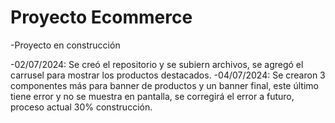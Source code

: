
<h1>Proyecto Ecommerce</h1>
-Proyecto en construcción

-02/07/2024: Se creó el repositorio y se subiern archivos, se agregó el carrusel para mostrar los productos destacados.
-04/07/2024: Se crearon 3 componentes más para banner de productos y un banner final, este último tiene error y no se muestra en pantalla, se corregirá el error a futuro, proceso actual 30% construcción.
